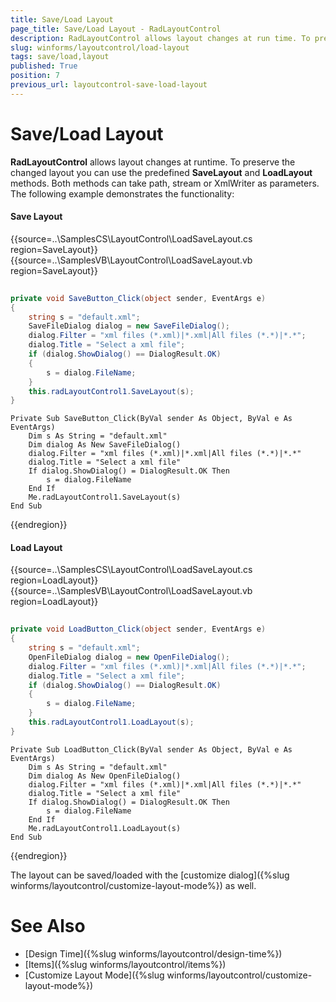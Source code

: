 ```yaml
---
title: Save/Load Layout
page_title: Save/Load Layout - RadLayoutControl
description: RadLayoutControl allows layout changes at run time. To preserve the changed layout you can use the predefined SaveLayout and LoadLayout methods
slug: winforms/layoutcontrol/load-layout
tags: save/load,layout
published: True
position: 7
previous_url: layoutcontrol-save-load-layout
---
```


# Save/Load Layout

__RadLayoutControl__ allows layout changes at runtime. To preserve the changed layout you can use the predefined __SaveLayout__ and __LoadLayout__ methods. Both methods can take path, stream or XmlWriter as parameters. The following example demonstrates the functionality:

#### Save Layout

{{source=..\SamplesCS\LayoutControl\LoadSaveLayout.cs region=SaveLayout}} 
{{source=..\SamplesVB\LayoutControl\LoadSaveLayout.vb region=SaveLayout}} 

````C#
        
private void SaveButton_Click(object sender, EventArgs e)
{
    string s = "default.xml";
    SaveFileDialog dialog = new SaveFileDialog();
    dialog.Filter = "xml files (*.xml)|*.xml|All files (*.*)|*.*";
    dialog.Title = "Select a xml file";
    if (dialog.ShowDialog() == DialogResult.OK)
    {
        s = dialog.FileName;
    }
    this.radLayoutControl1.SaveLayout(s);
}

````
````VB.NET
Private Sub SaveButton_Click(ByVal sender As Object, ByVal e As EventArgs)
    Dim s As String = "default.xml"
    Dim dialog As New SaveFileDialog()
    dialog.Filter = "xml files (*.xml)|*.xml|All files (*.*)|*.*"
    dialog.Title = "Select a xml file"
    If dialog.ShowDialog() = DialogResult.OK Then
        s = dialog.FileName
    End If
    Me.radLayoutControl1.SaveLayout(s)
End Sub

````

{{endregion}} 

#### Load Layout

{{source=..\SamplesCS\LayoutControl\LoadSaveLayout.cs region=LoadLayout}} 
{{source=..\SamplesVB\LayoutControl\LoadSaveLayout.vb region=LoadLayout}} 

````C#
    
private void LoadButton_Click(object sender, EventArgs e)
{
    string s = "default.xml";
    OpenFileDialog dialog = new OpenFileDialog();
    dialog.Filter = "xml files (*.xml)|*.xml|All files (*.*)|*.*";
    dialog.Title = "Select a xml file";
    if (dialog.ShowDialog() == DialogResult.OK)
    {
        s = dialog.FileName;
    }
    this.radLayoutControl1.LoadLayout(s);
}

````
````VB.NET
Private Sub LoadButton_Click(ByVal sender As Object, ByVal e As EventArgs)
    Dim s As String = "default.xml"
    Dim dialog As New OpenFileDialog()
    dialog.Filter = "xml files (*.xml)|*.xml|All files (*.*)|*.*"
    dialog.Title = "Select a xml file"
    If dialog.ShowDialog() = DialogResult.OK Then
        s = dialog.FileName
    End If
    Me.radLayoutControl1.LoadLayout(s)
End Sub

````

{{endregion}} 

The layout can be saved/loaded with the [customize dialog]({%slug winforms/layoutcontrol/customize-layout-mode%}) as well.
      
# See Also

* [Design Time]({%slug winforms/layoutcontrol/design-time%})
* [Items]({%slug winforms/layoutcontrol/items%})
* [Customize Layout Mode]({%slug winforms/layoutcontrol/customize-layout-mode%})
